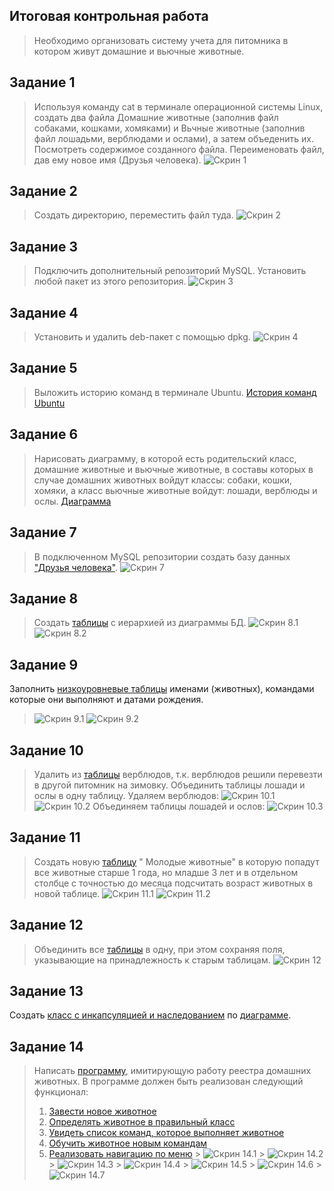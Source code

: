 ## Итоговая контрольная работа

> Необходимо организовать систему учета для питомника в котором живут домашние и вьючные животные.

## Задание 1

> Используя команду cat в терминале операционной системы Linux, создать два файла Домашние животные (заполнив файл
> собаками, кошками, хомяками) и Вьчные животные (заполнив файл лошадьми, верблюдами и ослами), а затем объеденить их.
> Посмотреть содержимое созданного файла. Переименовать файл, дав ему новое имя (Друзья человека).
> ![Скрин 1](https://github.com/OlegShuliak/ShuliakOleg_FinalControlWork/raw/main/ScreenShots/Task1.png)

## Задание 2

> Создать директорию, переместить файл туда.
> ![Скрин 2](https://github.com/OlegShuliak/ShuliakOleg_FinalControlWork/raw/main/ScreenShots/Task2.png)

## Задание 3

> Подключить дополнительный репозиторий MySQL. Установить любой пакет из этого репозитория.
> ![Скрин 3](https://github.com/OlegShuliak/ShuliakOleg_FinalControlWork/raw/main/ScreenShots/Task3.png)

## Задание 4

> Установить и удалить deb-пакет с помощью dpkg.
> ![Скрин 4](https://github.com/OlegShuliak/ShuliakOleg_FinalControlWork/raw/main/ScreenShots/Task4.png)

## Задание 5

> Выложить историю команд в терминале Ubuntu.
> [История команд Ubuntu](https://github.com/OlegShuliak/ShuliakOleg_FinalControlWork/raw/main/HistoryUbuntu.md)

## Задание 6

> Нарисовать диаграмму, в которой есть родительский класс, домашние животные и вьючные животные, в составы которых в
> случае домашних животных войдут классы: собаки, кошки, хомяки, а класс вьючные животные войдут: лошади, верблюды и
> ослы.
> [Диаграмма](https://app.diagrams.net/?libs=general;uml#G13NNZ9r5TgsWndU_mt_ru2zwfHt-ol6I4)

## Задание 7

> В подключенном MySQL репозитории создать базу
> данных ["Друзья человека"](https://github.com/OlegShuliak/ShuliakOleg_FinalControlWork/raw/main/HumanFriendsBase.sql).
> ![Скрин 7](https://github.com/OlegShuliak/ShuliakOleg_FinalControlWork/raw/main/ScreenShots/Task7.png)

## Задание 8

> Создать [таблицы](https://github.com/OlegShuliak/ShuliakOleg_FinalControlWork/raw/main/HumanFriendsBase.sql) с
> иерархией из диаграммы БД.
> ![Скрин 8.1](https://github.com/OlegShuliak/ShuliakOleg_FinalControlWork/raw/main/ScreenShots/Task8.1.png)
> ![Скрин 8.2](https://github.com/OlegShuliak/ShuliakOleg_FinalControlWork/raw/main/ScreenShots/Task8.2.png)

## Задание 9

>
Заполнить [низкоуровневые таблицы](https://github.com/OlegShuliak/ShuliakOleg_FinalControlWork/raw/main/HumanFriendsBase.sql)
именами (животных), командами которые они выполняют и датами рождения.
> ![Скрин 9.1](https://github.com/OlegShuliak/ShuliakOleg_FinalControlWork/raw/main/ScreenShots/Task9.1.png)
> ![Скрин 9.2](https://github.com/OlegShuliak/ShuliakOleg_FinalControlWork/raw/main/ScreenShots/Task9.2.png)

## Задание 10

> Удалить из [таблицы](https://github.com/OlegShuliak/ShuliakOleg_FinalControlWork/raw/main/HumanFriendsBase.sql)
> верблюдов, т.к. верблюдов решили перевезти в другой питомник на зимовку. Объединить таблицы лошади и ослы в одну
> таблицу.
> Удаляем верблюдов:
> ![Скрин 10.1](https://github.com/OlegShuliak/ShuliakOleg_FinalControlWork/raw/main/ScreenShots/Task10.1.png) ![Скрин 10.2](https://github.com/OlegShuliak/ShuliakOleg_FinalControlWork/raw/main/ScreenShots/Task10.2.png)
> Объединяем таблицы лошадей и ослов:
> ![Скрин 10.3](https://github.com/OlegShuliak/ShuliakOleg_FinalControlWork/raw/main/ScreenShots/Task10.3.png)

## Задание 11

> Создать новую [таблицу](https://github.com/OlegShuliak/ShuliakOleg_FinalControlWork/raw/main/HumanFriendsBase.sql) "
> Молодые животные" в которую попадут все животные старше 1 года, но младше 3 лет и в отдельном столбце с точностью до
> месяца подсчитать возраст животных в новой таблице.
> ![Скрин 11.1](https://github.com/OlegShuliak/ShuliakOleg_FinalControlWork/raw/main/ScreenShots/Task11.1.png)
> ![Скрин 11.2](https://github.com/OlegShuliak/ShuliakOleg_FinalControlWork/raw/main/ScreenShots/Task11.2.png)

## Задание 12

> Объединить все [таблицы](https://github.com/OlegShuliak/ShuliakOleg_FinalControlWork/raw/main/HumanFriendsBase.sql) в
> одну, при этом сохраняя поля, указывающие на принадлежность к старым таблицам.
> ![Скрин 12](https://github.com/OlegShuliak/ShuliakOleg_FinalControlWork/raw/main/ScreenShots/Task12.png)

## Задание 13

>
Создать [класс с инкапсуляцией и наследованием](https://github.com/OlegShuliak/ShuliakOleg_FinalControlWork/raw/main/src/model)
по [диаграмме](https://app.diagrams.net/?libs=general;uml#G13NNZ9r5TgsWndU_mt_ru2zwfHt-ol6I4).

## Задание 14

> Написать [программу](https://github.com/OlegShuliak/ShuliakOleg_FinalControlWork/raw/main/src/Program.java),
> имитирующую работу реестра домашних животных.
> В программе должен быть реализован следующий функционал:
> 1. [Завести новое животное](https://github.com/OlegShuliak/ShuliakOleg_FinalControlWork/raw/main/src/serviсe)
> 2. [Определять животное в правильный класс](https://github.com/OlegShuliak/ShuliakOleg_FinalControlWork/raw/main/src/constructor/AnimalConstructor.java)
> 3. [Увидеть список команд, которое выполняет животное](https://github.com/OlegShuliak/ShuliakOleg_FinalControlWork/raw/main/src/serviсe)
> 4. [Обучить животное новым командам](https://github.com/OlegShuliak/ShuliakOleg_FinalControlWork/raw/main/src/serviсe)
> 5. [Реализовать навигацию по меню](https://github.com/OlegShuliak/ShuliakOleg_FinalControlWork/raw/main/src/Program.java)
     > ![Скрин 14.1](https://github.com/OlegShuliak/ShuliakOleg_FinalControlWork/raw/main/ScreenShots/Task14.1.png)
     > ![Скрин 14.2](https://github.com/OlegShuliak/ShuliakOleg_FinalControlWork/raw/main/ScreenShots/Task14.2.png)
     > ![Скрин 14.3](https://github.com/OlegShuliak/ShuliakOleg_FinalControlWork/raw/main/ScreenShots/Task14.3.png)
     > ![Скрин 14.4](https://github.com/OlegShuliak/ShuliakOleg_FinalControlWork/raw/main/ScreenShots/Task14.4.png)
     > ![Скрин 14.5](https://github.com/OlegShuliak/ShuliakOleg_FinalControlWork/raw/main/ScreenShots/Task14.5.png)
     > ![Скрин 14.6](https://github.com/OlegShuliak/ShuliakOleg_FinalControlWork/raw/main/ScreenShots/Task14.6.png)
     > ![Скрин 14.7](https://github.com/OlegShuliak/ShuliakOleg_FinalControlWork/raw/main/ScreenShots/Task14.7.png)
 
